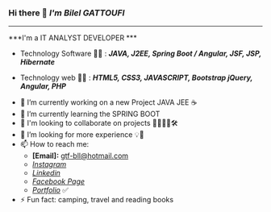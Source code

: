 ### Hi there 👋 *I'm Bilel GATTOUFI*
----------------------------------------
***I'm a IT ANALYST DEVELOPER *** 

* Technology Software 👨‍💻 : ***JAVA, J2EE, Spring Boot / Angular, JSF, JSP, Hibernate*** 

* Technology web 👨‍💻 : ***HTML5, CSS3, JAVASCRIPT, Bootstrap jQuery, Angular, PHP*** 
 
- 🔭 I’m currently working on a new Project JAVA JEE ☕
- 🌱 I’m currently learning the SPRING BOOT 
- 👯 I'm looking to collaborate on projects 👨‍💻👩‍💻🛠
- 🤔 I’m looking for more experience 💡💪
- 📫 How to reach me: 
  - **[Email]:** <gtf-bll@hotmail.com>
  - *[Instagram](https://www.instagram.com/coding.todo/)*
  - *[Linkedin](https://www.linkedin.com/in/bilel-gattoufi-0a025229/)*
  - *[Facebook Page](https://www.facebook.com/todocoding)*
  - *[Portfolio](https://gattoufibilel.github.io/iPortfolio/)* ✅
- ⚡ Fun fact: camping, travel and reading books

